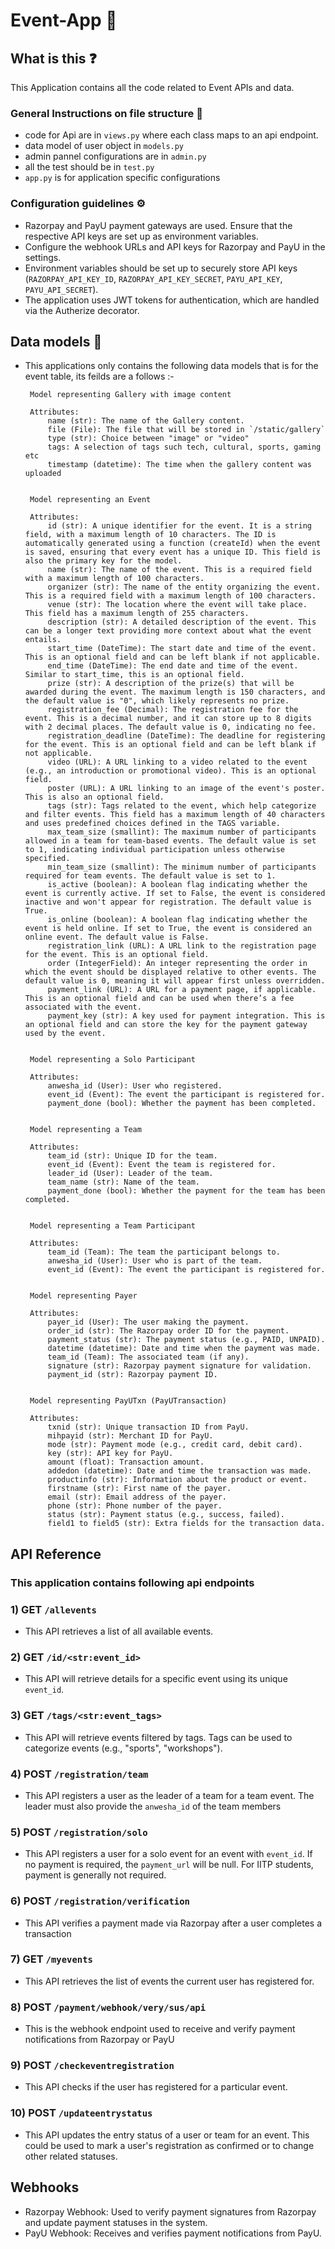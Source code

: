 # Event-App 🎉

## What is this ❓
This Application contains all the code related to Event APIs and data.

### General Instructions on file structure 📂
- code for Api are in `views.py` where each class maps to an api endpoint.
- data model of user object in `models.py`
- admin pannel configurations are in `admin.py`
- all the test should be in `test.py`
- `app.py` is for application specific configurations

### Configuration guidelines ⚙️
- Razorpay and PayU payment gateways are used. Ensure that the respective API keys are set up as environment variables.
- Configure the webhook URLs and API keys for Razorpay and PayU in the settings.
- Environment variables should be set up to securely store API keys (`RAZORPAY_API_KEY_ID`, `RAZORPAY_API_KEY_SECRET`, `PAYU_API_KEY`, `PAYU_API_SECRET`).
- The application uses JWT tokens for authentication, which are handled via the Autherize decorator.

## Data models 💾
- This applications only contains the following data models that is for the event table, its feilds are a follows :-

   ```
    Model representing Gallery with image content

    Attributes:
        name (str): The name of the Gallery content.
        file (File): The file that will be stored in `/static/gallery`
        type (str): Choice between "image" or "video"
        tags: A selection of tags such tech, cultural, sports, gaming etc
        timestamp (datetime): The time when the gallery content was uploaded


    Model representing an Event

    Attributes:
        id (str): A unique identifier for the event. It is a string field, with a maximum length of 10 characters. The ID is automatically generated using a function (createId) when the event is saved, ensuring that every event has a unique ID. This field is also the primary key for the model.
        name (str): The name of the event. This is a required field with a maximum length of 100 characters.
        organizer (str): The name of the entity organizing the event. This is a required field with a maximum length of 100 characters.
        venue (str): The location where the event will take place. This field has a maximum length of 255 characters.
        description (str): A detailed description of the event. This can be a longer text providing more context about what the event entails.
        start_time (DateTime): The start date and time of the event. This is an optional field and can be left blank if not applicable.
        end_time (DateTime): The end date and time of the event. Similar to start_time, this is an optional field.
        prize (str): A description of the prize(s) that will be awarded during the event. The maximum length is 150 characters, and the default value is "0", which likely represents no prize.
        registration_fee (Decimal): The registration fee for the event. This is a decimal number, and it can store up to 8 digits with 2 decimal places. The default value is 0, indicating no fee.
        registration_deadline (DateTime): The deadline for registering for the event. This is an optional field and can be left blank if not applicable.
        video (URL): A URL linking to a video related to the event (e.g., an introduction or promotional video). This is an optional field.
        poster (URL): A URL linking to an image of the event's poster. This is also an optional field.
        tags (str): Tags related to the event, which help categorize and filter events. This field has a maximum length of 40 characters and uses predefined choices defined in the TAGS variable.
        max_team_size (smallint): The maximum number of participants allowed in a team for team-based events. The default value is set to 1, indicating individual participation unless otherwise specified.
        min_team_size (smallint): The minimum number of participants required for team events. The default value is set to 1.
        is_active (boolean): A boolean flag indicating whether the event is currently active. If set to False, the event is considered inactive and won't appear for registration. The default value is True.
        is_online (boolean): A boolean flag indicating whether the event is held online. If set to True, the event is considered an online event. The default value is False.
        registration_link (URL): A URL link to the registration page for the event. This is an optional field.
        order (IntegerField): An integer representing the order in which the event should be displayed relative to other events. The default value is 0, meaning it will appear first unless overridden.
        payment_link (URL): A URL for a payment page, if applicable. This is an optional field and can be used when there’s a fee associated with the event.
        payment_key (str): A key used for payment integration. This is an optional field and can store the key for the payment gateway used by the event.


    Model representing a Solo Participant

    Attributes:
        anwesha_id (User): User who registered.
        event_id (Event): The event the participant is registered for.
        payment_done (bool): Whether the payment has been completed.


    Model representing a Team

    Attributes:
        team_id (str): Unique ID for the team.
        event_id (Event): Event the team is registered for.
        leader_id (User): Leader of the team.
        team_name (str): Name of the team.
        payment_done (bool): Whether the payment for the team has been completed.


    Model representing a Team Participant

    Attributes:
        team_id (Team): The team the participant belongs to.
        anwesha_id (User): User who is part of the team.
        event_id (Event): The event the participant is registered for.

    
    Model representing Payer

    Attributes:
        payer_id (User): The user making the payment.
        order_id (str): The Razorpay order ID for the payment.
        payment_status (str): The payment status (e.g., PAID, UNPAID).
        datetime (datetime): Date and time when the payment was made.
        team_id (Team): The associated team (if any).
        signature (str): Razorpay payment signature for validation.
        payment_id (str): Razorpay payment ID.


    Model representing PayUTxn (PayUTransaction)

    Attributes:
        txnid (str): Unique transaction ID from PayU.
        mihpayid (str): Merchant ID for PayU.
        mode (str): Payment mode (e.g., credit card, debit card).
        key (str): API key for PayU.
        amount (float): Transaction amount.
        addedon (datetime): Date and time the transaction was made.
        productinfo (str): Information about the product or event.
        firstname (str): First name of the payer.
        email (str): Email address of the payer.
        phone (str): Phone number of the payer.
        status (str): Payment status (e.g., success, failed).
        field1 to field5 (str): Extra fields for the transaction data.
   ```

## API Reference

### This application contains following api endpoints
### 1) **GET** `/allevents`
- This API retrieves a list of all available events.

### 2) **GET** `/id/<str:event_id>`
- This API will retrieve details for a specific event using its unique `event_id`.

### 3) **GET** `/tags/<str:event_tags>`
- This API will retrieve events filtered by tags. Tags can be used to categorize events (e.g., "sports", "workshops").

### 4) **POST** `/registration/team`
- This API registers a user as the leader of a team for a team event. The leader must also provide the `anwesha_id` of the team members

### 5) **POST** `/registration/solo`
- This API registers a user for a solo event for an event with `event_id`. If no payment is required, the `payment_url` will be null. For IITP students, payment is generally not required.

### 6) **POST** `/registration/verification`
- This API verifies a payment made via Razorpay after a user completes a transaction

### 7) **GET** `/myevents`
- This API retrieves the list of events the current user has registered for.

### 8) **POST** `/payment/webhook/very/sus/api`
- This is the webhook endpoint used to receive and verify payment notifications from Razorpay or PayU

### 9) **POST** `/checkeventregistration`
- This API checks if the user has registered for a particular event.

### 10) **POST** `/updateentrystatus`
- This API updates the entry status of a user or team for an event. This could be used to mark a user's registration as confirmed or to change other related statuses.


## Webhooks

- Razorpay Webhook: Used to verify payment signatures from Razorpay and update payment statuses in the system.
- PayU Webhook: Receives and verifies payment notifications from PayU.